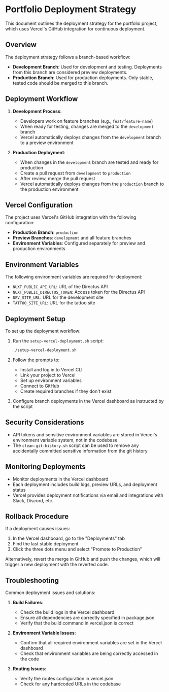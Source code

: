 # Portfolio Deployment Strategy

This document outlines the deployment strategy for the portfolio project, which uses Vercel's GitHub integration for continuous deployment.

## Overview

The deployment strategy follows a branch-based workflow:

- **Development Branch**: Used for development and testing. Deployments from this branch are considered preview deployments.
- **Production Branch**: Used for production deployments. Only stable, tested code should be merged to this branch.

## Deployment Workflow

1. **Development Process**:
   - Developers work on feature branches (e.g., `feat/feature-name`)
   - When ready for testing, changes are merged to the `development` branch
   - Vercel automatically deploys changes from the `development` branch to a preview environment

2. **Production Deployment**:
   - When changes in the `development` branch are tested and ready for production
   - Create a pull request from `development` to `production`
   - After review, merge the pull request
   - Vercel automatically deploys changes from the `production` branch to the production environment

## Vercel Configuration

The project uses Vercel's GitHub integration with the following configuration:

- **Production Branch**: `production`
- **Preview Branches**: `development` and all feature branches
- **Environment Variables**: Configured separately for preview and production environments

## Environment Variables

The following environment variables are required for deployment:

- `NUXT_PUBLIC_API_URL`: URL of the Directus API
- `NUXT_PUBLIC_DIRECTUS_TOKEN`: Access token for the Directus API
- `DEV_SITE_URL`: URL for the development site
- `TATTOO_SITE_URL`: URL for the tattoo site

## Deployment Setup

To set up the deployment workflow:

1. Run the `setup-vercel-deployment.sh` script:
   ```bash
   ./setup-vercel-deployment.sh
   ```

2. Follow the prompts to:
   - Install and log in to Vercel CLI
   - Link your project to Vercel
   - Set up environment variables
   - Connect to GitHub
   - Create required branches if they don't exist

3. Configure branch deployments in the Vercel dashboard as instructed by the script

## Security Considerations

- API tokens and sensitive environment variables are stored in Vercel's environment variable system, not in the codebase
- The `clean-git-history.sh` script can be used to remove any accidentally committed sensitive information from the git history

## Monitoring Deployments

- Monitor deployments in the Vercel dashboard
- Each deployment includes build logs, preview URLs, and deployment status
- Vercel provides deployment notifications via email and integrations with Slack, Discord, etc.

## Rollback Procedure

If a deployment causes issues:

1. In the Vercel dashboard, go to the "Deployments" tab
2. Find the last stable deployment
3. Click the three dots menu and select "Promote to Production"

Alternatively, revert the merge in GitHub and push the changes, which will trigger a new deployment with the reverted code.

## Troubleshooting

Common deployment issues and solutions:

1. **Build Failures**:
   - Check the build logs in the Vercel dashboard
   - Ensure all dependencies are correctly specified in package.json
   - Verify that the build command in vercel.json is correct

2. **Environment Variable Issues**:
   - Confirm that all required environment variables are set in the Vercel dashboard
   - Check that environment variables are being correctly accessed in the code

3. **Routing Issues**:
   - Verify the routes configuration in vercel.json
   - Check for any hardcoded URLs in the codebase 